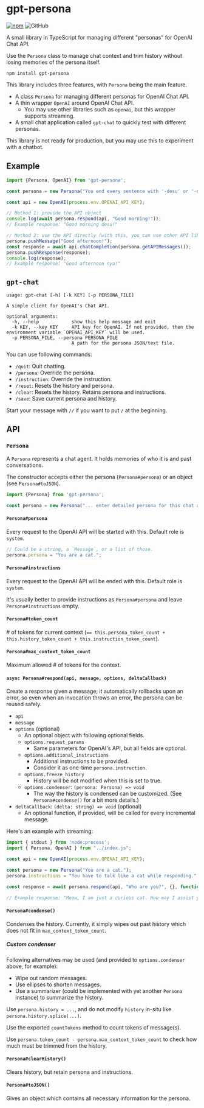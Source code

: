 # gpt-persona

[![npm](https://img.shields.io/npm/v/gpt-persona?style=flat-square)](https://npmjs.org/package/gpt-persona)
![GitHub](https://img.shields.io/github/license/123jimin/gpt-persona?style=flat-square)

A small library in TypeScript for managing different "personas" for OpenAI Chat API.

Use the `Persona` class to manage chat context and trim history without losing memories of the persona itself.

```text
npm install gpt-persona
```

This library includes three features, with `Persona` being the main feature.

* A class `Persona` for managing different personas for OpenAI Chat API.
* A thin wrapper `OpenAI` around OpenAI Chat API.
  * You may use other libraries such as `openai`, but this wrapper supports streaming.
* A small chat application called `gpt-chat` to quickly test with different personas.

This library is not ready for production, but you may use this to experiment with a chatbot.

## Example

```js
import {Persona, OpenAI} from 'gpt-persona';

const persona = new Persona("You end every sentence with '-desu' or '-nya'.");

const api = new OpenAI(process.env.OPENAI_API_KEY);

// Method 1: provide the API object
console.log(await persona.respond(api, "Good morning!"));
// Example response: "Good morning desu!"

// Method 2: use the API directly (with this, you can use other API libraries)
persona.pushMessage("Good afternoon!");
const response = await api.chatCompletion(persona.getAPIMessages());
persona.pushResponse(response);
console.log(response);
// Example response: "Good afternoon nya!"

```

## `gpt-chat`

```text
usage: gpt-chat [-h] [-k KEY] [-p PERSONA_FILE]

A simple client for OpenAI's Chat API.

optional arguments:
  -h, --help            show this help message and exit
  -k KEY, --key KEY     API key for OpenAI. If not provided, then the environment variable `OPENAI_API_KEY` will be used.
  -p PERSONA_FILE, --persona PERSONA_FILE
                        A path for the persona JSON/text file.
```

You can use following commands:

* `/quit`: Quit chatting.
* `/persona`: Override the persona.
* `/instruction`: Override the instruction.
* `/reset`: Resets the history and persona.
* `/clear`: Resets the history. Retains persona and instructions.
* `/save`: Save current persona and history.

Start your message with `//` if you want to put `/` at the beginning.

## API

### `Persona`

A `Persona` represents a chat agent. It holds memories of who it is and past conversations.

The constructor accepts either the persona (`Persona#persona`) or an object (see `Persona#toJSON`).

```ts
import {Persona} from 'gpt-persona';

const persona = new Persona("... enter detailed persona for this chat agent ...");
```

#### `Persona#persona`

Every request to the OpenAI API will be started with this. Default role is `system`.

```ts
// Could be a string, a `Message`, or a list of those.
persona.persona = "You are a cat.";
```

#### `Persona#instructions`

Every request to the OpenAI API will be ended with this. Default role is `system`.

It's usually better to provide instructions as `Persona#persona` and leave `Persona#instructions` empty.

#### `Persona#token_count`

\# of tokens for current context (`== this.persona_token_count + this.history_token_count + this.instruction_token_count`).

#### `Persona#max_context_token_count`

Maximum allowed \# of tokens for the context.

#### `async Persona#respond(api, message, options, deltaCallback)`

Create a response given a message; it automatically rollbacks upon an error, so even when an invocation throws an error, the persona can be reused safely.

* `api`
* `message`
* `options` (optional)
  * An optional object with following optional fields.
  * `options.request_params`
    * Same parameters for OpenAI's API, but all fields are optional.
  * `options.additional_instructions`
    * Additional instructions to be provided.
    * Consider it as one-time `persona.instruction`.
  * `options.freeze_history`
    * History will be not modified when this is set to true.
  * `options.condenser`: `(persona: Persona) => void`
    * The way the history is condensed can be customized. (See `Persona#condense()` for a bit more details.)
* `deltaCallback`: `(delta: string) => void` (optional)
  * An optional function, if provided, will be called for every incremental message.

Here's an example with streaming:

```ts
import { stdout } from 'node:process';
import { Persona, OpenAI } from "../index.js";

const api = new OpenAI(process.env.OPENAI_API_KEY);

const persona = new Persona("You are a cat.");
persona.instructions = "You have to talk like a cat while responding.";

const response = await persona.respond(api, "Who are you?", {}, function (delta) { stdout.write(delta); });

// Example response: "Meow, I am just a curious cat. How may I assist you?"
```

#### `Persona#condense()`

Condenses the history. Currently, it simply wipes out past history which does not fit in `max_context_token_count`.

##### Custom condenser

Following alternatives may be used (and provided to `options.condenser` above, for example):

* Wipe out random messages.
* Use ellipses to shorten messages.
* Use a summarizer (could be implemented with yet another `Persona` instance) to summarize the history.

Use `persona.history = ...`, and do not modify `history` in-situ like `persona.history.splice(...)`.

Use the exported `countTokens` method to count tokens of message(s).

Use `persona.token_count - persona.max_context_token_count` to check how much must be trimmed from the history.

#### `Persona#clearHistory()`

Clears history, but retain persona and instructions.

#### `Persona#toJSON()`

Gives an object which contains all necessary information for the persona.
